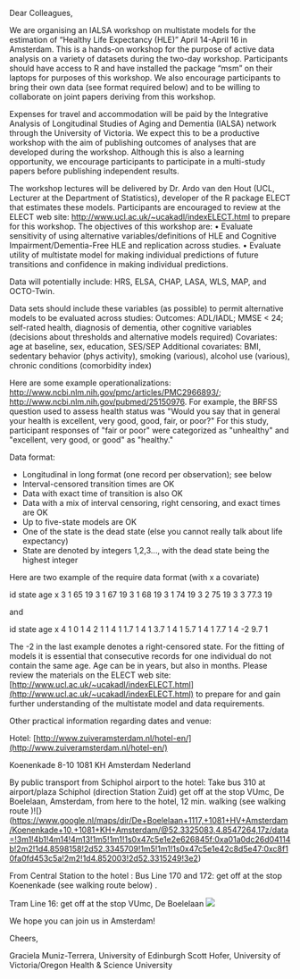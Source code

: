Dear Colleagues, 

We are organising an IALSA workshop on multistate models for the estimation of “Healthy Life Expectancy (HLE)” April 14-April 16 in Amsterdam. This is a hands-on workshop for the purpose of active data analysis on a variety of datasets during the two-day workshop. Participants should have access to R and have installed the package “msm” on their laptops for purposes of this workshop. We also encourage participants to bring their own data (see format required below) and to be willing to collaborate on joint papers deriving from this workshop.

Expenses for travel and accommodation will be paid by the Integrative Analysis of Longitudinal Studies of Aging and Dementia (IALSA) network through the University of Victoria. We expect this to be a productive workshop with the aim of publishing outcomes of analyses that are developed during the workshop. Although this is also a learning opportunity, we encourage participants to participate in a multi-study papers before publishing independent results.

The workshop lectures will be delivered by Dr. Ardo van den Hout (UCL, Lecturer at the Department of Statistics), developer of the R package ELECT that estimates these models. Participants are encouraged to review at the ELECT web site: http://www.ucl.ac.uk/~ucakadl/indexELECT.html to prepare for this workshop. The objectives of this workshop are:
•	Evaluate sensitivity of using alternative variables/definitions of HLE and Cognitive Impairment/Dementia-Free HLE and replication across studies. 
•	Evaluate utility of multistate model for making individual predictions of future transitions and confidence in making individual predictions.

Data will potentially include: HRS, ELSA, CHAP, LASA, WLS, MAP, and OCTO-Twin.

Data sets should include these variables (as possible) to permit alternative models to be evaluated across studies:
Outcomes: ADL/IADL; MMSE < 24; self-rated health, diagnosis of dementia, other cognitive variables (decisions about thresholds and alternative models required)
Covariates: age at baseline, sex, education, SES/SEP
Additional covariates: BMI, sedentary behavior (phys activity), smoking (various), alcohol use (various), chronic conditions (comorbidity index)

Here are some example operationalizations: http://www.ncbi.nlm.nih.gov/pmc/articles/PMC2966893/; http://www.ncbi.nlm.nih.gov/pubmed/25150976. For example, the BRFSS question used to assess health status was "Would you say that in general your health is excellent, very good, good, fair, or poor?" For this study, participant responses of "fair or poor" were categorized as "unhealthy" and "excellent, very good, or good" as "healthy."

Data format:
- Longitudinal in long format (one record per observation); see below
- Interval-censored transition times are OK
- Data with exact time of transition is also OK
- Data with a mix of interval censoring, right censoring, and exact times are OK
- Up to five-state models are OK 
- One of the state is the dead state (else you cannot really talk about life expectancy)
- State are denoted by integers 1,2,3..., with the dead state being the highest integer

Here are two example of the require data format (with x a covariate)

  id state   age   x
   3     1   65     19
   3     1   67     19
   3     1   68     19
   3     1   74     19
   3     2   75     19
   3     3   77.3   19

and 

   id state  age    x
    4     1     0       1
    4     2     1       1
    4     1    1.7     1
    4     1    3.7     1
    4     1    5.7     1
    4     1    7.7     1
    4    -2    9.7     1

The -2 in the last example denotes a right-censored state. For the fitting of models it is essential that consecutive records for one individual do not contain the same age. Age can be in years, but also in months. Please review the materials on the ELECT web site: [http://www.ucl.ac.uk/~ucakadl/indexELECT.html](http://www.ucl.ac.uk/~ucakadl/indexELECT.html) to prepare for and gain further understanding of the multistate model and data requirements. 

Other practical information regarding dates and venue:

Hotel: [http://www.zuiveramsterdam.nl/hotel-en/](http://www.zuiveramsterdam.nl/hotel-en/)
 
 
Koenenkade 8-10
1081 KH Amsterdam 
Nederland	   

 
By public transport from Schiphol airport to the hotel:
Take bus 310 at airport/plaza Schiphol (direction Station Zuid) get off at the stop VUmc, De Boelelaan, Amsterdam, from here to the hotel, 12 min. walking (see walking route )![}(https://www.google.nl/maps/dir/De+Boelelaan+1117,+1081+HV+Amsterdam/Koenenkade+10,+1081+KH+Amsterdam/@52.3325083,4.8547264,17z/data=!3m1!4b1!4m14!4m13!1m5!1m1!1s0x47c5e1e2e626845f:0xa01a0dc26d04114b!2m2!1d4.8598158!2d52.3345709!1m5!1m1!1s0x47c5e1e42c8d5e47:0xc8f10fa0fd453c5a!2m2!1d4.852003!2d52.3315249!3e2)              
 
From Central Station  to the hotel : 
Bus
Line 170 and 172: get off at the stop Koenenkade (see walking route below) .
 
 
Tram
Line 16: get off at the stop VUmc, De Boelelaan
![](https://www.google.nl/maps/dir/De+Boelelaan+1117,+1081+HV+Amsterdam/Koenenkade+10,+1081+KH+Amsterdam/@52.3325083,4.8547264,17z/data=!3m1!4b1!4m14!4m13!1m5!1m1!1s0x47c5e1e2e626845f:0xa01a0dc26d04114b!2m2!1d4.8598158!2d52.3345709!1m5!1m1!1s0x47c5e1e42c8d5e47:0xc8f10fa0fd453c5a!2m2!1d4.852003!2d52.3315249!3e20)

We hope you can join us in Amsterdam!

Cheers,

Graciela Muniz-Terrera, University of Edinburgh
Scott Hofer, University of Victoria/Oregon Health & Science University

